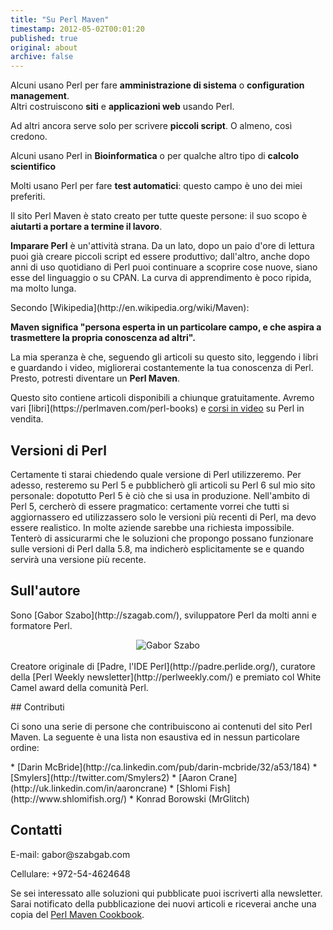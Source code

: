 ```yaml
---
title: "Su Perl Maven"
timestamp: 2012-05-02T00:01:20
published: true
original: about
archive: false
---
```


<p>
Alcuni usano Perl per fare <b>amministrazione di sistema</b>
o <b>configuration management</b>.
<br />
Altri costruiscono <b>siti</b> e <b>applicazioni web</b> usando Perl.
</p>

<p>Ad altri ancora serve solo per scrivere <b>piccoli script</b>. O
almeno, così credono.</p>

<p>Alcuni usano Perl in <b>Bioinformatica</b> o per qualche altro tipo
di <b>calcolo scientifico</b></p>


<p>Molti usano Perl per fare <b>test automatici</b>: questo campo è
uno dei miei preferiti.</p>

<p>Il sito Perl Maven è stato creato per tutte queste persone: il suo
scopo è <b>aiutarti a portare a termine il lavoro</b>.</p>

<p><b>Imparare Perl</b> è un'attività strana. Da un lato, dopo un paio
d'ore di lettura puoi già creare piccoli script ed essere produttivo;
dall'altro, anche dopo anni di uso quotidiano di Perl puoi continuare
a scoprire cose nuove, siano esse del linguaggio o su CPAN. La curva
di apprendimento è poco ripida, ma molto lunga.
</p>

<p>Secondo [Wikipedia](http://en.wikipedia.org/wiki/Maven):</p>
<p><b>Maven significa "persona esperta in un particolare campo, e che
aspira a trasmettere la propria conoscenza ad altri".</b></p>

<p>La mia speranza è che, seguendo gli articoli su questo sito,
leggendo i libri e guardando i video, migliorerai costantemente la tua
conoscenza di Perl. Presto, potresti diventare un <b>Perl
Maven</b>.</p>

<p>Questo sito contiene articoli disponibili a chiunque gratuitamente. Avremo vari
  [libri](https://perlmaven.com/perl-books) e <a href="https://perlmaven.com/perl-videos">corsi in
  video</a> su Perl in vendita.
</p>

## Versioni di Perl

<p>Certamente ti starai chiedendo quale versione di Perl
utilizzeremo. Per adesso, resteremo su Perl 5 e pubblicherò gli
articoli su Perl 6 sul mio sito personale: dopotutto Perl 5 è ciò che
si usa in produzione. Nell'ambito di Perl 5, cercherò di essere
pragmatico: certamente vorrei che tutti si aggiornassero ed
utilizzassero solo le versioni più recenti di Perl, ma devo essere
realistico. In molte aziende sarebbe una richiesta
impossibile. Tenterò di assicurarmi che le soluzioni che propongo
possano funzionare sulle versioni di Perl dalla 5.8, ma indicherò
esplicitamente se e quando servirà una versione più recente.</p>

## Sull'autore
<p>Sono [Gabor Szabo](http://szagab.com/), sviluppatore
Perl da molti anni e formatore Perl.
<br />
<center><img src="/img/szabgab.png" alt="Gabor Szabo" /></center>
<br /> Creatore originale
di [Padre, l'IDE Perl](http://padre.perlide.org/), curatore
della [Perl Weekly newsletter](http://perlweekly.com/) e
premiato col White Camel award della comunità Perl.
</p>
## Contributi

<p>Ci sono una serie di persone che contribuiscono ai contenuti del
sito Perl Maven. La seguente è una lista non esaustiva ed in nessun
particolare ordine:</p>
* [Darin McBride](http://ca.linkedin.com/pub/darin-mcbride/32/a53/184)
* [Smylers](http://twitter.com/Smylers2)
* [Aaron Crane](http://uk.linkedin.com/in/aaroncrane)
* [Shlomi Fish](http://www.shlomifish.org/)
* Konrad Borowski (MrGlitch)

<h2 id="contact">Contatti</h2>
<p>
E-mail: gabor@szabgab.com

Cellulare: +972-54-4624648
</p>

<p>
Se sei interessato alle soluzioni qui pubblicate puoi iscriverti alla
newsletter. Sarai notificato della pubblicazione dei nuovi articoli e
riceverai anche una copia del <a href="https://perlmaven.com/perl-maven-cookbook">Perl
Maven Cookbook</a>.
</p>
